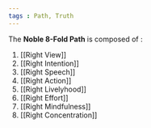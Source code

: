 ```yaml
---
tags : Path, Truth
---
```


The **Noble 8-Fold Path** is composed of : 

1. [[Right View]]
2. [[Right Intention]]
3. [[Right Speech]]
4. [[Right Action]]
5. [[Right Livelyhood]]
6. [[Right Effort]]
7. [[Right Mindfulness]]
8. [[Right Concentration]]

